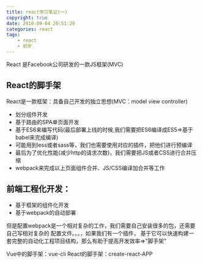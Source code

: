 ```yaml
---
title: react学习笔记(一)
copyright: true
date: 2018-09-04 20:51:29
categories: react
tags:
    - react
    - 初步
---
```


React 是Facebook公司研发的一款JS框架(MVC)
<!-- more -->

## React的脚手架
React是一款框架：具备自己开发的独立思想(MVC：model view controller)

- 划分组件开发
- 基于路由的SPA单页面开发
- 基于ES6来编写代码(最后部署上线的时候,我们需要把ES6编译成ES5=>基于babel来完成编译)
- 可能用到less或者sass等，我们也需要使用对应的插件，把他们进行预编译
- 最后为了优化性能(减少http的请求次数)，我们需要把JS或者CSS进行合并压缩
- webpack来完成以上页面组件合并、JS/CSS编译加合并等工作

## 前端工程化开发：

- 基于框架的组件化开发 
- 基于webpack的自动部署

但是配置webpack是一个相对复杂的工作，我们需要自己安装很多的包，还需要自己写相对复杂的 配置文件。。。，如果我们有一个插件， 基于它可以快速构建一套完整的自动化工程项目结构，那么有助于提高开发效率=>"脚手架"

Vue中的脚手架：vue-cli
React的脚手架：create-react-APP



